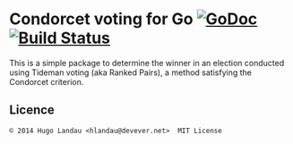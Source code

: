 # Condorcet voting for Go [![GoDoc](https://godoc.org/github.com/hlandau/condorcet?status.svg)](https://godoc.org/github.com/hlandau/condorcet) [![Build Status](https://travis-ci.org/hlandau/condorcet.svg?branch=master)](https://travis-ci.org/hlandau/condorcet)

This is a simple package to determine the winner in an election conducted using
Tideman voting (aka Ranked Pairs), a method satisfying the Condorcet criterion.

## Licence

    © 2014 Hugo Landau <hlandau@devever.net>  MIT License


